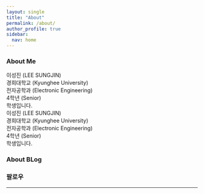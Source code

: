 ```yaml
---
layout: single
title: "About"
permalink: /about/
author_profile: true
sidebar:
  nav: home
---
```


### About Me

<div class = "div1">
이성진 (LEE SUNGJIN)<br>
경희대학교 (Kyunghee University)<br>
전자공학과 (Electronic Engineering)<br>
4학년 (Senior)<br>
학생입니다.
</div>

<div class = "div2">
이성진 (LEE SUNGJIN)<br>
경희대학교 (Kyunghee University)<br>
전자공학과 (Electronic Engineering)<br>
4학년 (Senior)<br>
학생입니다.
</div>

### About BLog

### 팔로우

---